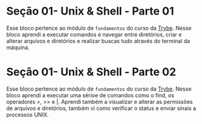 # Seção 01- Unix & Shell - Parte 01

Esse bloco pertence ao módulo de `fundamentos` do curso da [Trybe](https://www.betrybe.com/). Nesse bloco aprendi a executar comandos e navegar entre diretórios, criar e alterar arquivos e diretórios e realizar buscas tudo através do terminal da máquina.

# Seção 01- Unix & Shell - Parte 02

Esse bloco pertence ao módulo de `fundamentos` do curso da [Trybe](https://www.betrybe.com/). Nesse bloco aprendi a executar uma sérioe de comandos como o find, os operadores >, >> e |. Aprendi também a visualizar e alterar as permissões de arquivos e diretórios, também vi como verificar o status e enviar sinais a processos UNIX.
